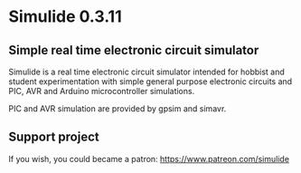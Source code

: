 # Simulide 0.3.11

## Simple real time electronic circuit simulator

Simulide is a real time electronic circuit simulator intended for hobbist and student experimentation with simple general purpose electronic circuits and PIC, AVR and Arduino microcontroller simulations.

PIC and AVR simulation are provided by gpsim and simavr. 

## Support project

If you wish, you could became a patron: https://www.patreon.com/simulide
